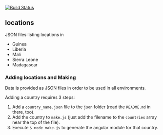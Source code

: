[![Build Status](https://travis-ci.org/eHealthAfrica/locations.svg?branch=develop)](https://travis-ci.org/eHealthAfrica/locations)

## locations

JSON files listing locations in
- Guinea
- Liberia
- Mali
- Sierra Leone
- Madagascar

### Adding locations and Making

Data is provided as JSON files in order to be used in all
environments.

Adding a country requires 3 steps:

1. Add a `country_name.json` file to the `json` folder
(read the `README.md` in there, too). 
2. Add the country to `make.js` (just add the filename to the
`countries` array near the top of the file). 
3. Execute `$ node make.js` to generate the angular module
for that country.
